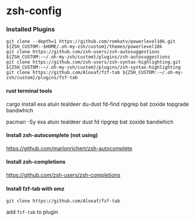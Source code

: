 # zsh-config


### Installed Plugins
```
git clone --depth=1 https://github.com/romkatv/powerlevel10k.git ${ZSH_CUSTOM:-$HOME/.oh-my-zsh/custom}/themes/powerlevel10k
git clone https://github.com/zsh-users/zsh-autosuggestions ${ZSH_CUSTOM:-~/.oh-my-zsh/custom}/plugins/zsh-autosuggestions
git clone https://github.com/zsh-users/zsh-syntax-highlighting.git ${ZSH_CUSTOM:-~/.oh-my-zsh/custom}/plugins/zsh-syntax-highlighting
git clone https://github.com/Aloxaf/fzf-tab ${ZSH_CUSTOM:-~/.oh-my-zsh/custom}/plugins/fzf-tab

```
#### rust terminal tools
cargo install exa atuin tealdeer du-dust fd-find ripgrep bat zoxide topgrade bandwhich

pacman -Sy exa atuin tealdeer dust fd ripgrep bat zoxide bandwhich

#### Install zsh-autocomplete (not using)
https://github.com/marlonrichert/zsh-autocomplete

#### Install zsh-completions
https://github.com/zsh-users/zsh-completions

#### Install fzf-tab with omz
`git clone https://github.com/Aloxaf/fzf-tab`

add `fzf-tab` to plugin
